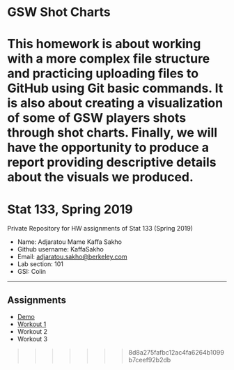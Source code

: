 # GSW Shot Charts

This homework is about working with a more complex file structure and practicing uploading files to GitHub using Git basic commands. It is also about creating a visualization of some of GSW players shots through shot charts. Finally, we will have the opportunity to produce a report providing descriptive details about the visuals we produced. 
=======
# Stat 133, Spring 2019

Private Repository for HW assignments of Stat 133 (Spring 2019)

- Name: Adjaratou Mame Kaffa Sakho
- Github username: KaffaSakho
- Email: adjaratou.sakho@berkeley.com
- Lab section: 101
- GSI: Colin 

-----

## Assignments

- [Demo](demo)
- [Workout 1](workout1)
- Workout 2
- Workout 3


>>>>>>> 8d8a275fafbc12ac4fa6264b1099b7ceef92b2db
